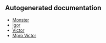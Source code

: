 ## Autogenerated documentation

* [Monster](sphinx_autodocumentation/fragmenstein.monster.md)
* [Igor](sphinx_autodocumentation/fragmenstein.igor.md)
* [Victor](sphinx_autodocumentation/fragmenstein.victor.md)
* [Mpro Victor](sphinx_autodocumentation/fragmenstein.mpro.md)